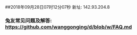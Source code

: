 ##2018年09月28日07时12分07秒 新址: 142.93.204.8
### 兔友常见问题及解答: https://github.com/wanggonging/d/blob/w/FAQ.md

